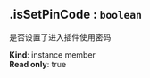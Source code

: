 <a name="module_miot/Device--module.exports..IDevice+isSetPinCode"></a>

## .isSetPinCode : <code>boolean</code>
是否设置了进入插件使用密码

**Kind**: instance member  
**Read only**: true  

